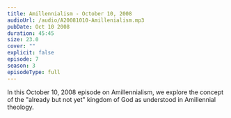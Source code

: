 ```yaml
---
title: Amillennialism - October 10, 2008
audioUrl: /audio/A20081010-Amillenialism.mp3
pubDate: Oct 10 2008
duration: 45:45
size: 23.0
cover: ""
explicit: false
episode: 7
season: 3
episodeType: full
---
```


In this October 10, 2008 episode on Amillennialism, we explore the concept of the "already but not yet" kingdom of God as understood in Amillennial theology.
